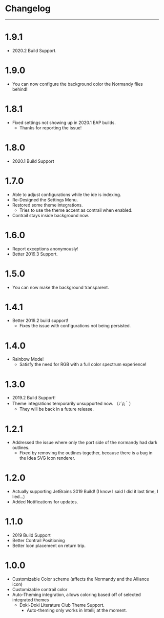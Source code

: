 # Changelog
---- 

# 1.9.1

- 2020.2 Build Support.

# 1.9.0

- You can now configure the background color the Normandy flies behind!

# 1.8.1

- Fixed settings not showing up in 2020.1 EAP builds.
  - Thanks for reporting the issue!

# 1.8.0

- 2020.1 Build Support

# 1.7.0

- Able to adjust configurations while the ide is indexing.
- Re-Designed the Settings Menu.
- Restored some theme integrations.
    - Tries to use the theme accent as contrail when enabled.
- Contrail stays inside background now.

# 1.6.0

- Report exceptions anonymously!
- Better 2019.3 Support. 

# 1.5.0

- You can now make the background transparent.

# 1.4.1

- Better 2019.2 build support!
    - Fixes the issue with configurations not being persisted.  

# 1.4.0

- Rainbow Mode!
    - Satisfy the need for RGB with a full color spectrum experience!   

# 1.3.0

- 2019.2 Build Support!
- Theme integrations temporarily unsupported now. （ﾉ´д｀）
    - They will be back in a future release.

# 1.2.1

- Addressed the issue where only the port side of the normandy had dark outlines.
    - Fixed by removing the outlines together, because there is  a bug in the Idea SVG icon renderer.

# 1.2.0

- Actually supporting JetBrains 2019 Build! (I know I said I did it last time, I lied...)
- Added Notifications for updates.

# 1.1.0

- 2019 Build Support
- Better Contrail Positioning
- Better Icon placement on return trip.

# 1.0.0

- Customizable Color scheme (affects the Normandy and the Alliance icon)
- Customizable contrail color
- Auto-Theming integration, allows coloring based off of selected integrated themes
    - Doki-Doki Literature Club Theme Support.
        - Auto-theming only works in Intellij at the moment.
